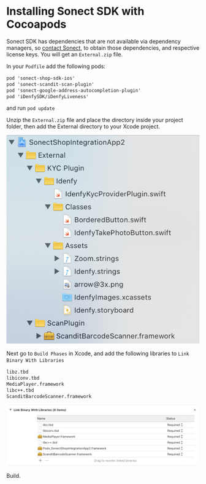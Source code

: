 # Installing Sonect SDK with Cocoapods

Sonect SDK has dependencies that are not available via dependency managers, so [contact Sonect](contact@sonect.ch), to 
obtain those dependencies, and respective license keys. You will get an `External.zip` file. 

In your `Podfile` add the following pods:

```
pod 'sonect-shop-sdk-ios'
pod 'sonect-scandit-scan-plugin'
pod 'sonect-google-address-autocompletion-plugin'
pod 'iDenfySDK/iDenfyLiveness'
```

and run `pod update`

Unzip the `External.zip` file and place the directory inside your project folder, 
then add the External directory to your Xcode project. 

![](https://github.com/sonect/sonect-shop-sdk-ios/blob/master/misc/external.png)

Next go to `Build Phases` in Xcode, and add the following libraries to 
`Link Binary With Libraries`

```
libz.tbd 
libiconv.tbd
MediaPlayer.framework
libc++.tbd
ScanditBarcodeScanner.framework
```

![](https://github.com/sonect/sonect-shop-sdk-ios/blob/master/misc/link_binaries.png)

Build. 
